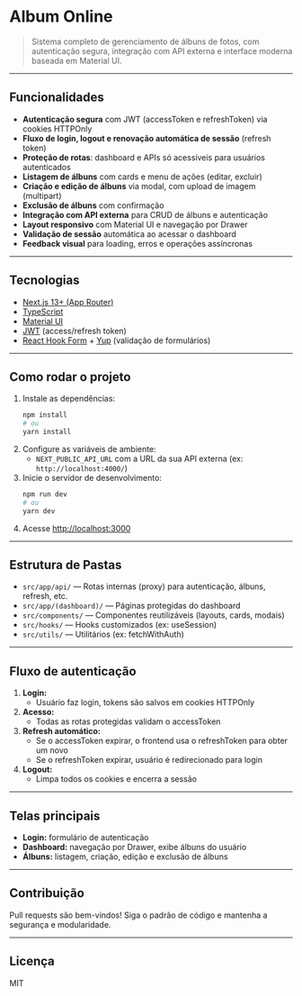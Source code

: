 # Album Online

> Sistema completo de gerenciamento de álbuns de fotos, com autenticação segura, integração com API externa e interface moderna baseada em Material UI.

---

## Funcionalidades

- **Autenticação segura** com JWT (accessToken e refreshToken) via cookies HTTPOnly
- **Fluxo de login, logout e renovação automática de sessão** (refresh token)
- **Proteção de rotas**: dashboard e APIs só acessíveis para usuários autenticados
- **Listagem de álbuns** com cards e menu de ações (editar, excluir)
- **Criação e edição de álbuns** via modal, com upload de imagem (multipart)
- **Exclusão de álbuns** com confirmação
- **Integração com API externa** para CRUD de álbuns e autenticação
- **Layout responsivo** com Material UI e navegação por Drawer
- **Validação de sessão** automática ao acessar o dashboard
- **Feedback visual** para loading, erros e operações assíncronas

---

## Tecnologias

- [Next.js 13+ (App Router)](https://nextjs.org/)
- [TypeScript](https://www.typescriptlang.org/)
- [Material UI](https://mui.com/)
- [JWT](https://jwt.io/) (access/refresh token)
- [React Hook Form](https://react-hook-form.com/) + [Yup](https://github.com/jquense/yup) (validação de formulários)

---

## Como rodar o projeto

1. Instale as dependências:
   ```bash
   npm install
   # ou
   yarn install
   ```
2. Configure as variáveis de ambiente:
   - `NEXT_PUBLIC_API_URL` com a URL da sua API externa (ex: `http://localhost:4000/`)
3. Inicie o servidor de desenvolvimento:
   ```bash
   npm run dev
   # ou
   yarn dev
   ```
4. Acesse [http://localhost:3000](http://localhost:3000)

---

## Estrutura de Pastas

- `src/app/api/` — Rotas internas (proxy) para autenticação, álbuns, refresh, etc.
- `src/app/(dashboard)/` — Páginas protegidas do dashboard
- `src/components/` — Componentes reutilizáveis (layouts, cards, modais)
- `src/hooks/` — Hooks customizados (ex: useSession)
- `src/utils/` — Utilitários (ex: fetchWithAuth)

---

## Fluxo de autenticação

1. **Login:**
   - Usuário faz login, tokens são salvos em cookies HTTPOnly
2. **Acesso:**
   - Todas as rotas protegidas validam o accessToken
3. **Refresh automático:**
   - Se o accessToken expirar, o frontend usa o refreshToken para obter um novo
   - Se o refreshToken expirar, usuário é redirecionado para login
4. **Logout:**
   - Limpa todos os cookies e encerra a sessão

---

## Telas principais

- **Login:** formulário de autenticação
- **Dashboard:** navegação por Drawer, exibe álbuns do usuário
- **Álbuns:** listagem, criação, edição e exclusão de álbuns

---

## Contribuição

Pull requests são bem-vindos! Siga o padrão de código e mantenha a segurança e modularidade.

---

## Licença

MIT
